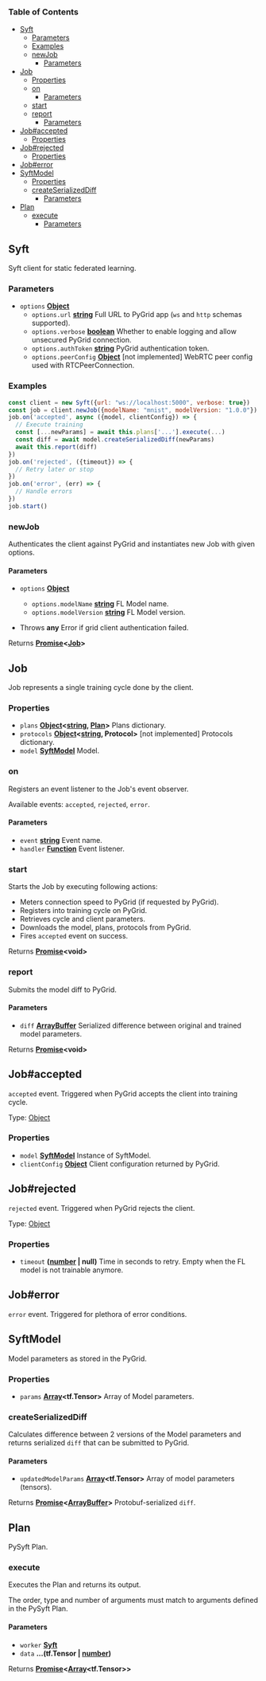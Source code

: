 <!-- Generated by documentation.js. Update this documentation by updating the source code. -->

### Table of Contents

-   [Syft][1]
    -   [Parameters][2]
    -   [Examples][3]
    -   [newJob][4]
        -   [Parameters][5]
-   [Job][6]
    -   [Properties][7]
    -   [on][8]
        -   [Parameters][9]
    -   [start][10]
    -   [report][11]
        -   [Parameters][12]
-   [Job#accepted][13]
    -   [Properties][14]
-   [Job#rejected][15]
    -   [Properties][16]
-   [Job#error][17]
-   [SyftModel][18]
    -   [Properties][19]
    -   [createSerializedDiff][20]
        -   [Parameters][21]
-   [Plan][22]
    -   [execute][23]
        -   [Parameters][24]

## Syft

Syft client for static federated learning.

### Parameters

-   `options` **[Object][25]** 
    -   `options.url` **[string][26]** Full URL to PyGrid app (`ws` and `http` schemas supported).
    -   `options.verbose` **[boolean][27]** Whether to enable logging and allow unsecured PyGrid connection.
    -   `options.authToken` **[string][26]** PyGrid authentication token.
    -   `options.peerConfig` **[Object][25]** [not implemented] WebRTC peer config used with RTCPeerConnection.

### Examples

```javascript
const client = new Syft({url: "ws://localhost:5000", verbose: true})
const job = client.newJob({modelName: "mnist", modelVersion: "1.0.0"})
job.on('accepted', async ({model, clientConfig}) => {
  // Execute training
  const [...newParams] = await this.plans['...'].execute(...)
  const diff = await model.createSerializedDiff(newParams)
  await this.report(diff)
})
job.on('rejected', ({timeout}) => {
  // Retry later or stop
})
job.on('error', (err) => {
  // Handle errors
})
job.start()
```

### newJob

Authenticates the client against PyGrid and instantiates new Job with given options.

#### Parameters

-   `options` **[Object][25]** 
    -   `options.modelName` **[string][26]** FL Model name.
    -   `options.modelVersion` **[string][26]** FL Model version.


-   Throws **any** Error if grid client authentication failed.

Returns **[Promise][28]&lt;[Job][29]>** 

## Job

Job represents a single training cycle done by the client.

### Properties

-   `plans` **[Object][25]&lt;[string][26], [Plan][30]>** Plans dictionary.
-   `protocols` **[Object][25]&lt;[string][26], Protocol>** [not implemented] Protocols dictionary.
-   `model` **[SyftModel][31]** Model.

### on

Registers an event listener to the Job's event observer.

Available events: `accepted`, `rejected`, `error`.

#### Parameters

-   `event` **[string][26]** Event name.
-   `handler` **[Function][32]** Event listener.

### start

Starts the Job by executing following actions:

-   Meters connection speed to PyGrid (if requested by PyGrid).
-   Registers into training cycle on PyGrid.
-   Retrieves cycle and client parameters.
-   Downloads the model, plans, protocols from PyGrid.
-   Fires `accepted` event on success.

Returns **[Promise][28]&lt;void>** 

### report

Submits the model diff to PyGrid.

#### Parameters

-   `diff` **[ArrayBuffer][33]** Serialized difference between original and trained model parameters.

Returns **[Promise][28]&lt;void>** 

## Job#accepted

`accepted` event.
Triggered when PyGrid accepts the client into training cycle.

Type: [Object][25]

### Properties

-   `model` **[SyftModel][31]** Instance of SyftModel.
-   `clientConfig` **[Object][25]** Client configuration returned by PyGrid.

## Job#rejected

`rejected` event.
Triggered when PyGrid rejects the client.

Type: [Object][25]

### Properties

-   `timeout` **([number][34] | null)** Time in seconds to retry. Empty when the FL model is not trainable anymore.

## Job#error

`error` event.
Triggered for plethora of error conditions.

## SyftModel

Model parameters as stored in the PyGrid.

### Properties

-   `params` **[Array][35]&lt;tf.Tensor>** Array of Model parameters.

### createSerializedDiff

Calculates difference between 2 versions of the Model parameters
and returns serialized `diff` that can be submitted to PyGrid.

#### Parameters

-   `updatedModelParams` **[Array][35]&lt;tf.Tensor>** Array of model parameters (tensors).

Returns **[Promise][28]&lt;[ArrayBuffer][33]>** Protobuf-serialized `diff`.

## Plan

PySyft Plan.

### execute

Executes the Plan and returns its output.

The order, type and number of arguments must match to arguments defined in the PySyft Plan.

#### Parameters

-   `worker` **[Syft][36]** 
-   `data` **...(tf.Tensor | [number][34])** 

Returns **[Promise][28]&lt;[Array][35]&lt;tf.Tensor>>** 

[1]: #syft

[2]: #parameters

[3]: #examples

[4]: #newjob

[5]: #parameters-1

[6]: #job

[7]: #properties

[8]: #on

[9]: #parameters-2

[10]: #start

[11]: #report

[12]: #parameters-3

[13]: #jobaccepted

[14]: #properties-1

[15]: #jobrejected

[16]: #properties-2

[17]: #joberror

[18]: #syftmodel

[19]: #properties-3

[20]: #createserializeddiff

[21]: #parameters-4

[22]: #plan

[23]: #execute

[24]: #parameters-5

[25]: https://developer.mozilla.org/docs/Web/JavaScript/Reference/Global_Objects/Object

[26]: https://developer.mozilla.org/docs/Web/JavaScript/Reference/Global_Objects/String

[27]: https://developer.mozilla.org/docs/Web/JavaScript/Reference/Global_Objects/Boolean

[28]: https://developer.mozilla.org/docs/Web/JavaScript/Reference/Global_Objects/Promise

[29]: #job

[30]: #plan

[31]: #syftmodel

[32]: https://developer.mozilla.org/docs/Web/JavaScript/Reference/Statements/function

[33]: https://developer.mozilla.org/docs/Web/JavaScript/Reference/Global_Objects/ArrayBuffer

[34]: https://developer.mozilla.org/docs/Web/JavaScript/Reference/Global_Objects/Number

[35]: https://developer.mozilla.org/docs/Web/JavaScript/Reference/Global_Objects/Array

[36]: #syft
